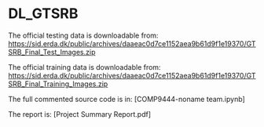 # DL_GTSRB

The official testing data is downloadable from:
https://sid.erda.dk/public/archives/daaeac0d7ce1152aea9b61d9f1e19370/GTSRB_Final_Test_Images.zip

The official training data is downloadable from:
https://sid.erda.dk/public/archives/daaeac0d7ce1152aea9b61d9f1e19370/GTSRB_Final_Training_Images.zip

The full commented source code is in:
[COMP9444-noname team.ipynb]

The report is:
[Project Summary Report.pdf]
